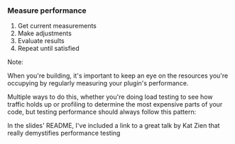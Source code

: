 ### Measure performance

1. <!-- .element: class="fragment" --> Get current measurements
2. <!-- .element: class="fragment" --> Make adjustments
3. <!-- .element: class="fragment" --> Evaluate results
4. <!-- .element: class="fragment" --> Repeat until satisfied

Note:

When you're building, it's important to keep an eye on the resources you're occupying by regularly measuring your plugin's performance.

Multiple ways to do this, whether you're doing load testing to see how traffic holds up or profiling to determine the most expensive parts of your code, but testing performance should always follow this pattern:

In the slides' README, I've included a link to a great talk by Kat Zien that really demystifies performance testing
